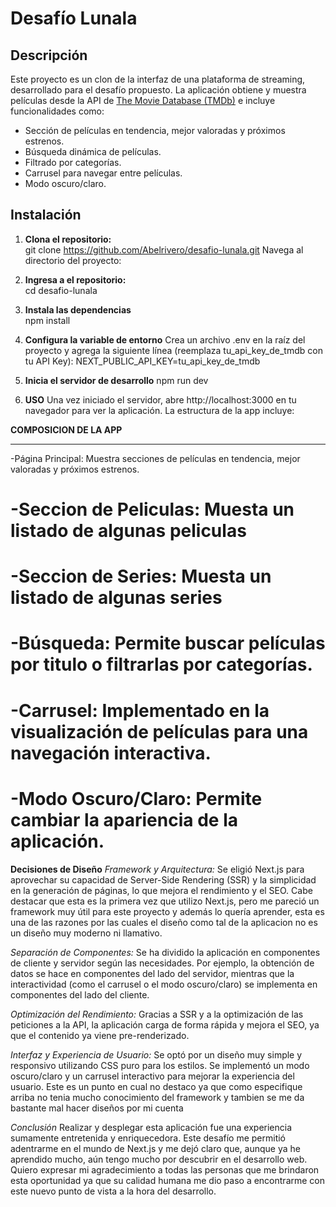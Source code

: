 # Desafío Lunala

## Descripción
Este proyecto es un clon de la interfaz de una plataforma de streaming, desarrollado para el desafío propuesto. La aplicación obtiene y muestra películas desde la API de [The Movie Database (TMDb)](https://www.themoviedb.org/documentation/api) e incluye funcionalidades como:
- Sección de películas en tendencia, mejor valoradas y próximos estrenos.
- Búsqueda dinámica de películas.
- Filtrado por categorías.
- Carrusel para navegar entre películas.
- Modo oscuro/claro.

## Instalación

1. **Clona el repositorio:**  
git clone https://github.com/Abelrivero/desafio-lunala.git
Navega al directorio del proyecto:

2. **Ingresa a el repositorio:**  
cd desafio-lunala

3. **Instala las dependencias**  
npm install

4. **Configura la variable de entorno**
Crea un archivo .env en la raíz del proyecto y agrega la siguiente línea (reemplaza tu_api_key_de_tmdb con tu API Key):
NEXT_PUBLIC_API_KEY=tu_api_key_de_tmdb

5. **Inicia el servidor de desarrollo**
npm run dev

6. **USO**
Una vez iniciado el servidor, abre http://localhost:3000 en tu navegador para ver la aplicación. La estructura de la app incluye:

**COMPOSICION DE LA APP**
** **
-Página Principal: Muestra secciones de películas en tendencia, mejor valoradas y próximos estrenos.
# -Seccion de Peliculas: Muesta un listado de algunas peliculas
# -Seccion de Series: Muesta un listado de algunas series
# -Búsqueda: Permite buscar películas por titulo o filtrarlas por categorías.
# -Carrusel: Implementado en la visualización de películas para una navegación interactiva.
# -Modo Oscuro/Claro: Permite cambiar la apariencia de la aplicación.

**Decisiones de Diseño**
*Framework y Arquitectura:*
Se eligió Next.js para aprovechar su capacidad de Server-Side Rendering (SSR) y la simplicidad en la generación de páginas, lo que mejora el rendimiento y el SEO. Cabe destacar que esta es la primera vez que utilizo Next.js, pero me pareció un framework muy útil para este proyecto y además lo quería aprender, esta es una de las razones por las cuales el diseño como tal de la aplicacion no es un diseño muy moderno ni llamativo.

*Separación de Componentes:*
Se ha dividido la aplicación en componentes de cliente y servidor según las necesidades. Por ejemplo, la obtención de datos se hace en componentes del lado del servidor, mientras que la interactividad (como el carrusel o el modo oscuro/claro) se implementa en componentes del lado del cliente.

*Optimización del Rendimiento:*
Gracias a SSR y a la optimización de las peticiones a la API, la aplicación carga de forma rápida y mejora el SEO, ya que el contenido ya viene pre-renderizado.

*Interfaz y Experiencia de Usuario:*
Se optó por un diseño muy simple y responsivo utilizando CSS puro para los estilos. Se implementó un modo oscuro/claro y un carrusel interactivo para mejorar la experiencia del usuario.
Este es un punto en cual no destaco ya que como especifique arriba no tenia mucho conocimiento del framework y tambien se me da bastante mal hacer diseños por mi cuenta

*Conclusión*
Realizar y desplegar esta aplicación fue una experiencia sumamente entretenida y enriquecedora. Este desafío me permitió adentrarme en el mundo de Next.js y me dejó claro que, aunque ya he aprendido mucho, aún tengo mucho por descubrir en el desarrollo web. Quiero expresar mi agradecimiento a todas las personas que me brindaron esta oportunidad ya que su calidad humana me dio paso a encontrarme con este nuevo punto de vista a la hora del desarrollo.
